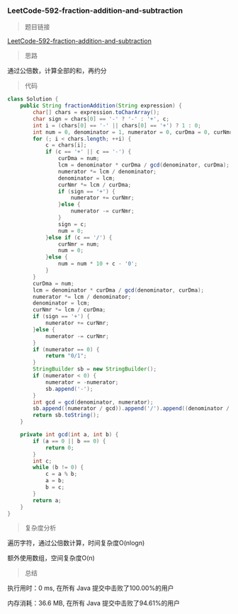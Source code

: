 ### LeetCode-592-fraction-addition-and-subtraction

> 题目链接

[LeetCode-592-fraction-addition-and-subtraction](https://leetcode-cn.com/problems/fraction-addition-and-subtraction/)

> 思路

通过公倍数，计算全部的和，再约分

> 代码

```java
class Solution {
    public String fractionAddition(String expression) {
        char[] chars = expression.toCharArray();
        char sign = chars[0] == '-' ? '-' : '+', c;
        int i = (chars[0] == '-' || chars[0] == '+') ? 1 : 0;
        int num = 0, denominator = 1, numerator = 0, curDma = 0, curNmr = 0, lcm;
        for (; i < chars.length; ++i) {
            c = chars[i];
            if (c == '+' || c == '-') {
                curDma = num;
                lcm = denominator * curDma / gcd(denominator, curDma);
                numerator *= lcm / denominator;
                denominator = lcm;
                curNmr *= lcm / curDma;
                if (sign == '+') {
                    numerator += curNmr;
                }else {
                    numerator -= curNmr;
                }
                sign = c;
                num = 0;
            }else if (c == '/') {
                curNmr = num;
                num = 0;
            }else {
                num = num * 10 + c - '0';
            }
        }
        curDma = num;
        lcm = denominator * curDma / gcd(denominator, curDma);
        numerator *= lcm / denominator;
        denominator = lcm;
        curNmr *= lcm / curDma;
        if (sign == '+') {
            numerator += curNmr;
        }else {
            numerator -= curNmr;
        }
        if (numerator == 0) {
            return "0/1";
        }
        StringBuilder sb = new StringBuilder();
        if (numerator < 0) {
            numerator = -numerator;
            sb.append('-');
        }
        int gcd = gcd(denominator, numerator);
        sb.append((numerator / gcd)).append('/').append((denominator / gcd));
        return sb.toString();
    }

    private int gcd(int a, int b) {
        if (a == 0 || b == 0) {
            return 0;
        }
        int c;
        while (b != 0) {
            c = a % b;
            a = b;
            b = c;
        }
        return a;
    }
}
```

> 复杂度分析

遍历字符，通过公倍数计算，时间复杂度O(nlogn)

额外使用数组，空间复杂度O(n)

> 总结

执行用时：0 ms, 在所有 Java 提交中击败了100.00%的用户

内存消耗：36.6 MB, 在所有 Java 提交中击败了94.61%的用户
